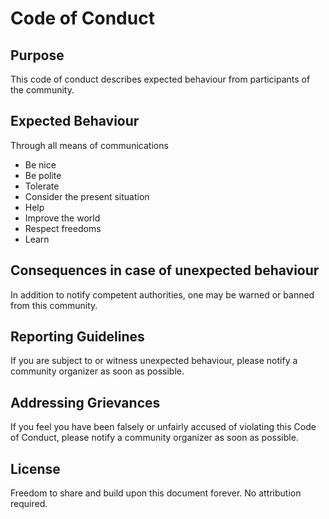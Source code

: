 # Code of Conduct

## Purpose

This code of conduct describes expected behaviour from participants of the  community.


## Expected Behaviour


Through all means of communications


 * Be nice
 * Be polite
 * Tolerate
 * Consider the present situation
 * Help
 * Improve the world
 * Respect freedoms
 * Learn
 

## Consequences in case of unexpected behaviour


In addition to notify competent authorities, one may be warned or banned from this community.


## Reporting Guidelines

If you are subject to or witness unexpected behaviour, please notify a community organizer as soon as possible.


## Addressing Grievances
 
If you feel you have been falsely or unfairly accused of violating this Code of Conduct, please notify a community organizer as soon as possible.



## License

Freedom to share and build upon this document forever. No attribution required.

